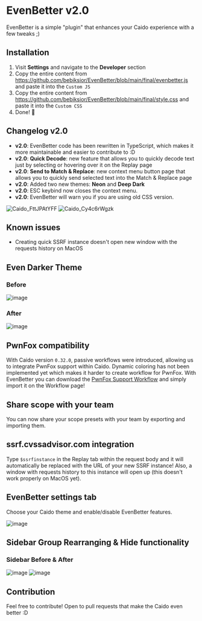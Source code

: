 # EvenBetter v2.0
EvenBetter is a simple "plugin" that enhances your Caido experience with a few tweaks ;)

## Installation
1. Visit **Settings** and navigate to the **Developer** section
2. Copy the entire content from https://github.com/bebiksior/EvenBetter/blob/main/final/evenbetter.js and paste it into the `Custom JS`
3. Copy the entire content from https://github.com/bebiksior/EvenBetter/blob/main/final/style.css and paste it into the `Custom CSS`
4. Done! 🎉

## Changelog v2.0
- **v2.0**: EvenBetter code has been rewritten in TypeScript, which makes it more maintainable and easier to contribute to :D
- **v2.0**: **Quick Decode**: new feature that allows you to quickly decode text just by selecting or hovering over it on the Replay page
- **v2.0**: **Send to Match & Replace**: new context menu button page that allows you to quickly send selected text into the Match & Replace page
- **v2.0**: Added two new themes: **Neon** and **Deep Dark**
- **v2.0**: ESC keybind now closes the context menu.
- **v2.0**: EvenBetter will warn you if you are using old CSS version.

![Caido_FttJPAtYFF](https://github.com/bebiksior/EvenBetter/assets/71410238/df14e464-3de7-4884-b5f9-f8128091964e)
![Caido_Cy4c6rWgzk](https://github.com/bebiksior/EvenBetter/assets/71410238/fb983ea5-bd55-49f3-8e0d-129283f0b341)



## Known issues
- Creating quick SSRF instance doesn't open new window with the requests history on MacOS

## Even Darker Theme

### Before
![image](https://github.com/bebiksior/EvenBetter/assets/71410238/efd7a8b7-797b-4093-b794-acb162a72a64)

### After
![image](https://github.com/bebiksior/EvenBetter/assets/71410238/405d095e-338b-4796-b722-555d8eb73e92)

## PwnFox compatibility
With Caido version `0.32.0`, passive workflows were introduced, allowing us to integrate PwnFox support within Caido. Dynamic coloring has not been implemented yet which makes it harder to create workflow for PwnFox. With EvenBetter you can download the [PwnFox Support Workflow](https://github.com/bebiksior/EvenBetter/blob/main/workflows/workflow-PwnFox_Support.json) and simply import it on the Workflow page!

## Share scope with your team
You can now share your scope presets with your team by exporting and importing them.


## ssrf.cvssadvisor.com integration
Type `$ssrfinstance` in the Replay tab within the request body and it will automatically be replaced with the URL of your new SSRF instance! Also, a window with requests history to this instance will open up (this doesn't work properly on MacOS yet).


## EvenBetter settings tab
Choose your Caido theme and enable/disable EvenBetter features.

![image](https://github.com/bebiksior/EvenBetter/assets/71410238/231d15aa-a50d-4507-b30f-c060fbb24adc)

## Sidebar Group Rearranging & Hide functionality 

### Sidebar Before & After
![image](https://github.com/bebiksior/EvenBetter/assets/71410238/a1859822-53be-4975-acb3-189132609188)
![image](https://github.com/bebiksior/EvenBetter/assets/71410238/bd48fad3-4b29-4a86-99d1-bb11655141cc)

## Contribution
Feel free to contribute! Open to pull requests that make the Caido even better :D
